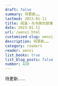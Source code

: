 ```yaml
---
draft: false
summary: 待更新……
lastmod: 2023-01-11
title: 闻溪・与书房的故事
date: 2023-01-11
url: /wenxi.html
customized-slug: wenxi
description: 待更新……
category: readers
reader: wenxi
list_books: true
list_blog_posts: false
number: 420
---
```


待更新……